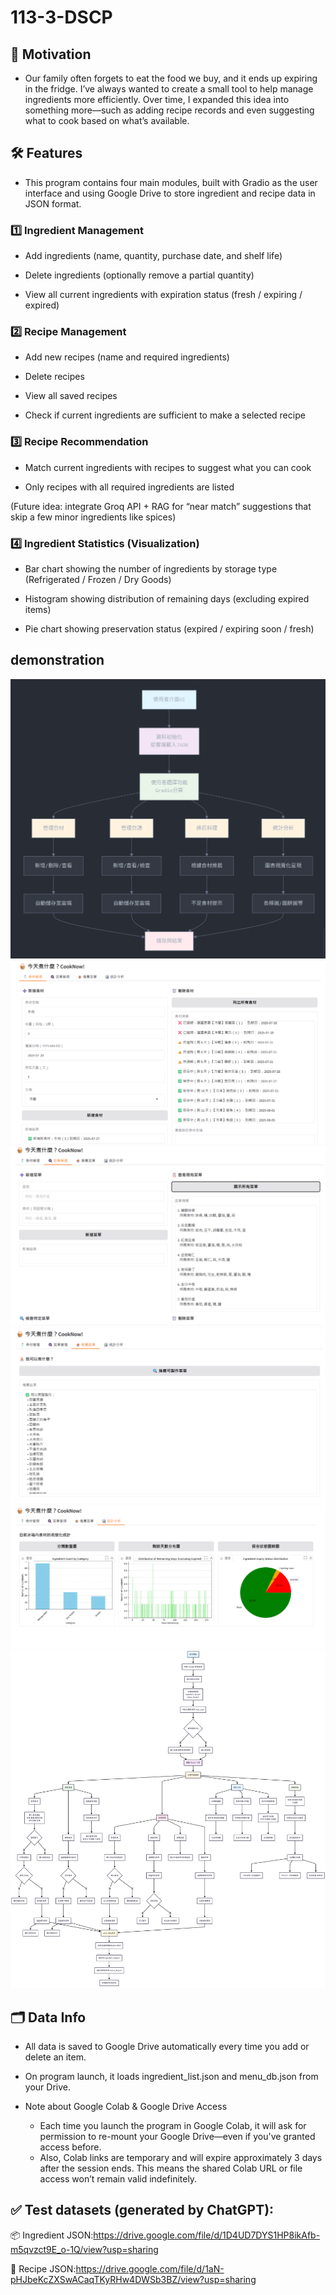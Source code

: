 # 113-3-DSCP 
## 🍳 Motivation
- Our family often forgets to eat the food we buy, and it ends up expiring in the fridge. I’ve always wanted to create a small tool to help manage ingredients more efficiently. Over time, I expanded this idea into something more—such as adding recipe records and even suggesting what to cook based on what’s available.
## 🛠 Features
- This program contains four main modules, built with Gradio as the user interface and using Google Drive to store ingredient and recipe data in JSON format.
### 1️⃣ Ingredient Management
- Add ingredients (name, quantity, purchase date, and shelf life)

- Delete ingredients (optionally remove a partial quantity)

- View all current ingredients with expiration status (fresh / expiring / expired)

### 2️⃣ Recipe Management
- Add new recipes (name and required ingredients)

- Delete recipes

- View all saved recipes

- Check if current ingredients are sufficient to make a selected recipe

### 3️⃣ Recipe Recommendation
- Match current ingredients with recipes to suggest what you can cook

- Only recipes with all required ingredients are listed

(Future idea: integrate Groq API + RAG for “near match” suggestions that skip a few minor ingredients like spices)

### 4️⃣ Ingredient Statistics (Visualization)
- Bar chart showing the number of ingredients by storage type (Refrigerated / Frozen / Dry Goods)

- Histogram showing distribution of remaining days (excluding expired items)

- Pie chart showing preservation status (expired / expiring soon / fresh)

## demonstration  
![Demo 1](pics/demo_1.png)
![Demo 2](pics/demo_2.png)
![Demo 3](pics/demo_3.png)
![Demo 4](pics/demo_4.png)
![Demo 5](pics/demo_5.png)
![Demo 6](pics/demo_6.png)


## 🗂 Data Info
- All data is saved to Google Drive automatically every time you add or delete an item.

- On program launch, it loads ingredient_list.json and menu_db.json from your Drive.

- Note about Google Colab & Google Drive Access
    - Each time you launch the program in Google Colab, it will ask for permission to re-mount your Google Drive—even if you've granted access before.
    - Also, Colab links are temporary and will expire approximately 3 days after the session ends. This means the shared Colab URL or file access won’t remain valid indefinitely.
## ✅ Test datasets (generated by ChatGPT):
📦 Ingredient JSON:https://drive.google.com/file/d/1D4UD7DYS1HP8ikAfb-m5qvzct9E_o-1Q/view?usp=sharing

📘 Recipe JSON:https://drive.google.com/file/d/1aN-pHJbeKcZXSwACaqTKyRHw4DWSb3BZ/view?usp=sharing

